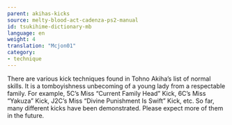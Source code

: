 ```yaml
---
parent: akihas-kicks
source: melty-blood-act-cadenza-ps2-manual
id: tsukihime-dictionary-mb
language: en
weight: 4
translation: "Mcjon01"
category:
- technique
---
```


There are various kick techniques found in Tohno Akiha’s list of normal skills. It is a tomboyishness unbecoming of a young lady from a respectable family.
For example, 5C’s Miss “Current Family Head” Kick, 6C’s Miss “Yakuza” Kick, J2C’s Miss “Divine Punishment Is Swift” Kick, etc.
So far, many different kicks have been demonstrated. Please expect more of them in the future.
